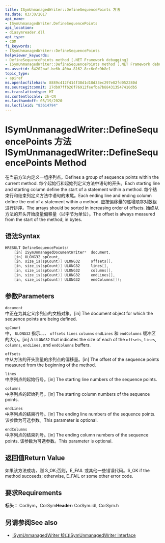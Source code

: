 ```yaml
---
title: ISymUnmanagedWriter::DefineSequencePoints 方法
ms.date: 03/30/2017
api_name:
- ISymUnmanagedWriter.DefineSequencePoints
api_location:
- diasymreader.dll
api_type:
- COM
f1_keywords:
- ISymUnmanagedWriter::DefineSequencePoints
helpviewer_keywords:
- DefineSequencePoints method [.NET Framework debugging]
- ISymUnmanagedWriter::DefineSequencePoints method [.NET Framework debugging]
ms.assetid: 64202baf-be6b-40ba-8162-8cc6c0c9b8e1
topic_type:
- apiref
ms.openlocfilehash: 8889c412f414f38d1d18d33ec297e82fd052280d
ms.sourcegitcommit: 27db07ffb26f76912feefba7b884313547410db5
ms.translationtype: MT
ms.contentlocale: zh-CN
ms.lasthandoff: 05/19/2020
ms.locfileid: "83614794"
---
```

# <a name="isymunmanagedwriterdefinesequencepoints-method"></a><span data-ttu-id="8a384-102">ISymUnmanagedWriter::DefineSequencePoints 方法</span><span class="sxs-lookup"><span data-stu-id="8a384-102">ISymUnmanagedWriter::DefineSequencePoints Method</span></span>
<span data-ttu-id="8a384-103">在当前方法内定义一组序列点。</span><span class="sxs-lookup"><span data-stu-id="8a384-103">Defines a group of sequence points within the current method.</span></span> <span data-ttu-id="8a384-104">每个起始行和起始列定义方法中语句的开头。</span><span class="sxs-lookup"><span data-stu-id="8a384-104">Each starting line and starting column define the start of a statement within a method.</span></span> <span data-ttu-id="8a384-105">每个结束行和结束列定义方法中语句的末尾。</span><span class="sxs-lookup"><span data-stu-id="8a384-105">Each ending line and ending column define the end of a statement within a method.</span></span> <span data-ttu-id="8a384-106">应按偏移量的递增顺序对数组进行排序。</span><span class="sxs-lookup"><span data-stu-id="8a384-106">The arrays should be sorted in increasing order of offsets.</span></span> <span data-ttu-id="8a384-107">始终从方法的开头开始度量偏移量（以字节为单位）。</span><span class="sxs-lookup"><span data-stu-id="8a384-107">The offset is always measured from the start of the method, in bytes.</span></span>  
  
## <a name="syntax"></a><span data-ttu-id="8a384-108">语法</span><span class="sxs-lookup"><span data-stu-id="8a384-108">Syntax</span></span>  
  
```cpp  
HRESULT DefineSequencePoints(  
    [in] ISymUnmanagedDocumentWriter*  document,  
    [in] ULONG32 spCount,  
    [in, size_is(spCount)] ULONG32     offsets[],  
    [in, size_is(spCount)] ULONG32     lines[],  
    [in, size_is(spCount)] ULONG32     columns[],  
    [in, size_is(spCount)] ULONG32     endLines[],  
    [in, size_is(spCount)] ULONG32     endColumns[]);  
```  
  
## <a name="parameters"></a><span data-ttu-id="8a384-109">参数</span><span class="sxs-lookup"><span data-stu-id="8a384-109">Parameters</span></span>  
 `document`  
 <span data-ttu-id="8a384-110">中正在为其定义序列点的文档对象。</span><span class="sxs-lookup"><span data-stu-id="8a384-110">[in] The document object for which the sequence points are being defined.</span></span>  
  
 `spCount`  
 <span data-ttu-id="8a384-111">中， `ULONG32` 指示、、、 `offsets` `lines` `columns` `endLines` 和 `endColumns` 缓冲区的大小。</span><span class="sxs-lookup"><span data-stu-id="8a384-111">[in] A `ULONG32` that indicates the size of each of the `offsets`, `lines`, `columns`, `endLines`, and `endColumns` buffers.</span></span>  
  
 `offsets`  
 <span data-ttu-id="8a384-112">中从方法的开头测量的序列点的偏移量。</span><span class="sxs-lookup"><span data-stu-id="8a384-112">[in] The offset of the sequence points measured from the beginning of the method.</span></span>  
  
 `lines`  
 <span data-ttu-id="8a384-113">中序列点的起始行号。</span><span class="sxs-lookup"><span data-stu-id="8a384-113">[in] The starting line numbers of the sequence points.</span></span>  
  
 `columns`  
 <span data-ttu-id="8a384-114">中序列点的起始列号。</span><span class="sxs-lookup"><span data-stu-id="8a384-114">[in] The starting column numbers of the sequence points.</span></span>  
  
 `endLines`  
 <span data-ttu-id="8a384-115">中序列点的结束行号。</span><span class="sxs-lookup"><span data-stu-id="8a384-115">[in] The ending line numbers of the sequence points.</span></span> <span data-ttu-id="8a384-116">该参数为可选参数。</span><span class="sxs-lookup"><span data-stu-id="8a384-116">This parameter is optional.</span></span>  
  
 `endColumns`  
 <span data-ttu-id="8a384-117">中序列点的结束列号。</span><span class="sxs-lookup"><span data-stu-id="8a384-117">[in] The ending column numbers of the sequence points.</span></span> <span data-ttu-id="8a384-118">该参数为可选参数。</span><span class="sxs-lookup"><span data-stu-id="8a384-118">This parameter is optional.</span></span>  
  
## <a name="return-value"></a><span data-ttu-id="8a384-119">返回值</span><span class="sxs-lookup"><span data-stu-id="8a384-119">Return Value</span></span>  
 <span data-ttu-id="8a384-120">如果该方法成功，则 S_OK;否则，E_FAIL 或其他一些错误代码。</span><span class="sxs-lookup"><span data-stu-id="8a384-120">S_OK if the method succeeds; otherwise, E_FAIL or some other error code.</span></span>  
  
## <a name="requirements"></a><span data-ttu-id="8a384-121">要求</span><span class="sxs-lookup"><span data-stu-id="8a384-121">Requirements</span></span>  
 <span data-ttu-id="8a384-122">**标头：** CorSym，CorSym</span><span class="sxs-lookup"><span data-stu-id="8a384-122">**Header:** CorSym.idl, CorSym.h</span></span>  
  
## <a name="see-also"></a><span data-ttu-id="8a384-123">另请参阅</span><span class="sxs-lookup"><span data-stu-id="8a384-123">See also</span></span>

- [<span data-ttu-id="8a384-124">ISymUnmanagedWriter 接口</span><span class="sxs-lookup"><span data-stu-id="8a384-124">ISymUnmanagedWriter Interface</span></span>](isymunmanagedwriter-interface.md)

